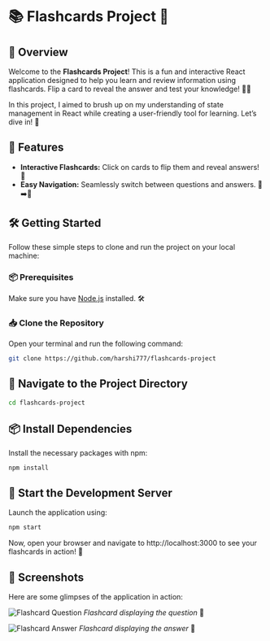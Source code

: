 # 📚 Flashcards Project 🎉

## 🚀 Overview

Welcome to the **Flashcards Project**! This is a fun and interactive React application designed to help you learn and review information using flashcards. Flip a card to reveal the answer and test your knowledge! 🧠✨ 

In this project, I aimed to brush up on my understanding of state management in React while creating a user-friendly tool for learning. Let’s dive in! 🌊

## 🌟 Features

- **Interactive Flashcards:** Click on cards to flip them and reveal answers! 🔄
- **Easy Navigation:** Seamlessly switch between questions and answers. 📖➡️📘

## 🛠️ Getting Started

Follow these simple steps to clone and run the project on your local machine:

### 📦 Prerequisites

Make sure you have [Node.js](https://nodejs.org/) installed. 🛠️

### 📥 Clone the Repository

Open your terminal and run the following command:

```bash
git clone https://github.com/harshi777/flashcards-project
```
## 📂 Navigate to the Project Directory
```bash
cd flashcards-project
``` 
## 📦 Install Dependencies
Install the necessary packages with npm:
```bash
npm install
```
## 🚀 Start the Development Server
Launch the application using:
```bash
npm start
```
Now, open your browser and navigate to http://localhost:3000 to see your flashcards in action! 🎈
## 📸 Screenshots

Here are some glimpses of the application in action:

![Flashcard Question](./src/screenshots/flashcard-question.png)
*Flashcard displaying the question* 🤔

![Flashcard Answer](./src/screenshots/flashcard-answer.png)
*Flashcard displaying the answer* 🎉




